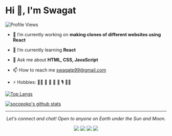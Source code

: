 # Hi 👋, I'm Swagat 

![Profile Views](https://komarev.com/ghpvc/?username=socopoko&style=flat-square&color=yellow)

- 🔭 I’m currently working on **making clones of different websites using React**

- 🌱 I’m currently learning **React**

- 💬 Ask me about **HTML, CSS, JavaScript** 

- 📫 How to reach me swagatp99@gmail.com

- ⚡ Hobbies: :man_technologist: :open_book: :camera_flash: :musical_keyboard: :musical_note: :studio_microphone: :man_juggling: 


[![Top Langs](https://github-readme-stats.vercel.app/api/top-langs/?username=socopoko&layout=compact)](https://github.com/socopoko/github-readme-stats)

[![socopoko's github stats](https://github-readme-stats.vercel.app/api?username=socopoko&theme=graywhite&show_icons=true)](https://github.com/socopoko/github-readme-stats)

<hr>
<p align="center">
  <i>Let's connect and chat! Open to anyone on Earth under the Sun and Moon.</i>
<p align="center">
    <a href="https://www.linkedin.com/in/swagat-panda-51348b1a7/" alt="Linkedin"><img src="https://github.com/imdhruv99/imdhruv99/blob/master/readme/linkedin.png"></a>
    <a href="https://www.instagram.com/socopoko/" alt="Instagram"><img src="https://github.com/imdhruv99/imdhruv99/blob/master/readme/insta.png"></a>
    <a href="https://github.com/socopoko" alt="GitHub"><img src="https://github.com/imdhruv99/imdhruv99/blob/master/readme/github.png"></a>
    <a href="https://dev.to/socopoko" alt="Dev"><img src="https://github.com/imdhruv99/imdhruv99/blob/master/readme/dev.png"></a>
</p>
</p>
